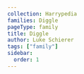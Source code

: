 ```yaml
---
collection: Harrypedia
families: Diggle
pageType: family
title: Diggle
author: Luke Schierer
tags: ["family"]
sidebar:
  order: 1
---
```

